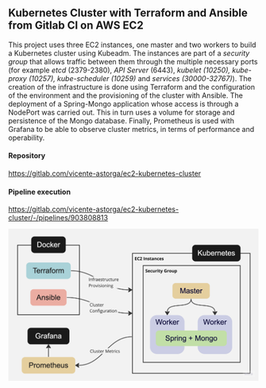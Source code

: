 ## Kubernetes Cluster with Terraform and Ansible from Gitlab CI on AWS EC2

This project uses three EC2 instances, one master and two workers to build a Kubernetes cluster using Kubeadm. The instances are part of a *security group* that allows traffic between them through the multiple necessary ports (for example *etcd* (2379-2380), *API Server* (6443), *kubelet (10250), kube-proxy (10257), kube-scheduler (10259)* and *services* *(30000-32767)*). The creation of the infrastructure is done using Terraform and the configuration of the environment and the provisioning of the cluster with Ansible. The deployment of a Spring-Mongo application whose access is through a NodePort was carried out. This in turn uses a volume for storage and persistence of the Mongo database. Finally, Prometheus is used with Grafana to be able to observe cluster metrics, in terms of performance and operability.

#### Repository
https://gitlab.com/vicente-astorga/ec2-kubernetes-cluster

#### Pipeline execution
https://gitlab.com/vicente-astorga/ec2-kubernetes-cluster/-/pipelines/903808813

![Alt text](/diagrama.jpg "Image")
